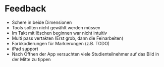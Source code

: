 # Feedback

- Schere in beide Dimensionen
- Tools sollten nicht gewählt werden müssen
- Im Takt mit löschen beginnen war nicht intuitiv
- Multi pass vertakten (Erst grob, dann die Feinarbeiten)
- Farbkodierungen für Markierungen (z.B. TODO)
- iPad support
- Nach Öffnen der App versuchten viele Studienteilnehmer auf das Bild in der Mitte zu tippen
